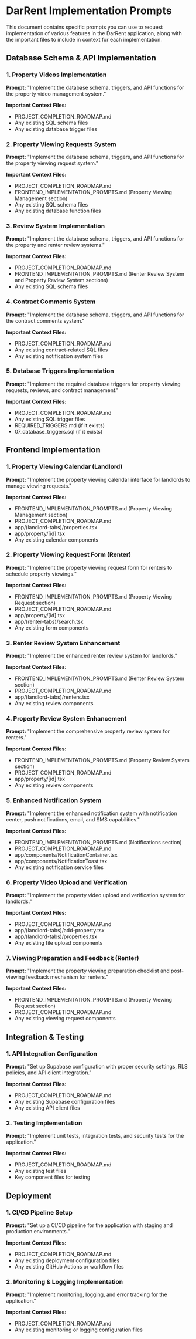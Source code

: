 # DarRent Implementation Prompts

This document contains specific prompts you can use to request implementation of various features in the DarRent application, along with the important files to include in context for each implementation.

## Database Schema & API Implementation

### 1. Property Videos Implementation
**Prompt:** "Implement the database schema, triggers, and API functions for the property video management system."

**Important Context Files:**
- PROJECT_COMPLETION_ROADMAP.md
- Any existing SQL schema files
- Any existing database trigger files

### 2. Property Viewing Requests System
**Prompt:** "Implement the database schema, triggers, and API functions for the property viewing request system."

**Important Context Files:**
- PROJECT_COMPLETION_ROADMAP.md
- FRONTEND_IMPLEMENTATION_PROMPTS.md (Property Viewing Management section)
- Any existing SQL schema files
- Any existing database function files

### 3. Review System Implementation
**Prompt:** "Implement the database schema, triggers, and API functions for the property and renter review systems."

**Important Context Files:**
- PROJECT_COMPLETION_ROADMAP.md
- FRONTEND_IMPLEMENTATION_PROMPTS.md (Renter Review System and Property Review System sections)
- Any existing SQL schema files

### 4. Contract Comments System
**Prompt:** "Implement the database schema, triggers, and API functions for the contract comments system."

**Important Context Files:**
- PROJECT_COMPLETION_ROADMAP.md
- Any existing contract-related SQL files
- Any existing notification system files

### 5. Database Triggers Implementation
**Prompt:** "Implement the required database triggers for property viewing requests, reviews, and contract management."

**Important Context Files:**
- PROJECT_COMPLETION_ROADMAP.md
- Any existing SQL trigger files
- REQUIRED_TRIGGERS.md (if it exists)
- 07_database_triggers.sql (if it exists)

## Frontend Implementation

### 1. Property Viewing Calendar (Landlord)
**Prompt:** "Implement the property viewing calendar interface for landlords to manage viewing requests."

**Important Context Files:**
- FRONTEND_IMPLEMENTATION_PROMPTS.md (Property Viewing Management section)
- PROJECT_COMPLETION_ROADMAP.md
- app/(landlord-tabs)/properties.tsx
- app/property/[id].tsx
- Any existing calendar components

### 2. Property Viewing Request Form (Renter)
**Prompt:** "Implement the property viewing request form for renters to schedule property viewings."

**Important Context Files:**
- FRONTEND_IMPLEMENTATION_PROMPTS.md (Property Viewing Request section)
- PROJECT_COMPLETION_ROADMAP.md
- app/property/[id].tsx
- app/(renter-tabs)/search.tsx
- Any existing form components

### 3. Renter Review System Enhancement
**Prompt:** "Implement the enhanced renter review system for landlords."

**Important Context Files:**
- FRONTEND_IMPLEMENTATION_PROMPTS.md (Renter Review System section)
- PROJECT_COMPLETION_ROADMAP.md
- app/(landlord-tabs)/renters.tsx
- Any existing review components

### 4. Property Review System Enhancement
**Prompt:** "Implement the comprehensive property review system for renters."

**Important Context Files:**
- FRONTEND_IMPLEMENTATION_PROMPTS.md (Property Review System section)
- PROJECT_COMPLETION_ROADMAP.md
- app/property/[id].tsx
- Any existing review components

### 5. Enhanced Notification System
**Prompt:** "Implement the enhanced notification system with notification center, push notifications, email, and SMS capabilities."

**Important Context Files:**
- FRONTEND_IMPLEMENTATION_PROMPTS.md (Notifications section)
- PROJECT_COMPLETION_ROADMAP.md
- app/components/NotificationContainer.tsx
- app/components/NotificationToast.tsx
- Any existing notification service files

### 6. Property Video Upload and Verification
**Prompt:** "Implement the property video upload and verification system for landlords."

**Important Context Files:**
- PROJECT_COMPLETION_ROADMAP.md
- app/(landlord-tabs)/add-property.tsx
- app/(landlord-tabs)/properties.tsx
- Any existing file upload components

### 7. Viewing Preparation and Feedback (Renter)
**Prompt:** "Implement the property viewing preparation checklist and post-viewing feedback mechanism for renters."

**Important Context Files:**
- FRONTEND_IMPLEMENTATION_PROMPTS.md (Property Viewing Request section)
- PROJECT_COMPLETION_ROADMAP.md
- Any existing viewing request components

## Integration & Testing

### 1. API Integration Configuration
**Prompt:** "Set up Supabase configuration with proper security settings, RLS policies, and API client integration."

**Important Context Files:**
- PROJECT_COMPLETION_ROADMAP.md
- Any existing Supabase configuration files
- Any existing API client files

### 2. Testing Implementation
**Prompt:** "Implement unit tests, integration tests, and security tests for the application."

**Important Context Files:**
- PROJECT_COMPLETION_ROADMAP.md
- Any existing test files
- Key component files for testing

## Deployment

### 1. CI/CD Pipeline Setup
**Prompt:** "Set up a CI/CD pipeline for the application with staging and production environments."

**Important Context Files:**
- PROJECT_COMPLETION_ROADMAP.md
- Any existing deployment configuration files
- Any existing GitHub Actions or workflow files

### 2. Monitoring & Logging Implementation
**Prompt:** "Implement monitoring, logging, and error tracking for the application."

**Important Context Files:**
- PROJECT_COMPLETION_ROADMAP.md
- Any existing monitoring or logging configuration files 